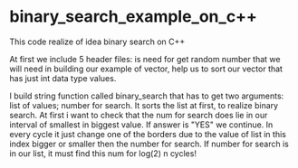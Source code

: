 # binary_search_example_on_c++
This code realize of idea binary search on C++

At first we include 5 header files: <cstdlib> is need for get random number that we will need in building our example of vector, <algorithm> help us to sort our vector that has just int data type values. 
  
I build string function called binary_search that has to get two arguments: list of values; number for search. It sorts the list at first, to realize binary search. 
At first i want to check that the num for search does lie in our interval of smallest in biggest value. If answer is "YES" we continue.
In every cycle it just change one of the borders due to the value of list in this index bigger or smaller then the number for search. If number for search is in our list, it must find this num for log(2) n cycles!
  
